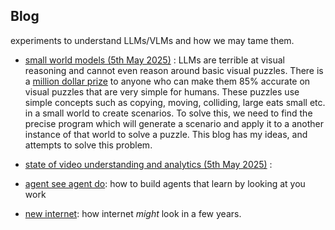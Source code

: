 ## Blog

experiments to understand LLMs/VLMs and how we may tame them. 

- [small world models (5th May 2025)](test.md) : LLMs are terrible at visual reasoning and cannot even reason around basic visual puzzles. 
There is a [million dollar prize](https://www.arcprize.org) to anyone who can make them 85% accurate on visual puzzles that are very simple for humans.
These puzzles use simple concepts such as copying, moving, colliding, large eats small etc. in a small world to create scenarios. 
To solve this, we need to find the precise program which will generate a scenario and apply it to a another instance of that world to solve a puzzle. 
This blog has my ideas, and attempts to solve this problem. 


- [state of video understanding and analytics (5th May 2025)](video.md) : 


- [agent see agent do](agents.md): how to build agents that learn by looking at you work 

- [new internet](internet.md): how internet _might_ look in a few years.  